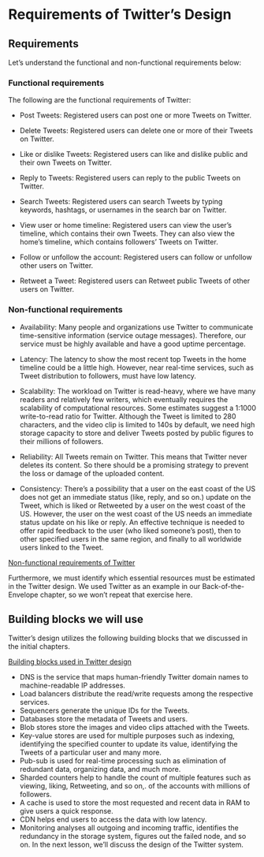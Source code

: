 # Requirements of Twitter’s Design

## Requirements
Let’s understand the functional and non-functional requirements below:

### Functional requirements
The following are the functional requirements of Twitter:

- Post Tweets: Registered users can post one or more Tweets on Twitter.

- Delete Tweets: Registered users can delete one or more of their Tweets on Twitter.

- Like or dislike Tweets: Registered users can like and dislike public and their own Tweets on Twitter.

- Reply to Tweets: Registered users can reply to the public Tweets on Twitter.

- Search Tweets: Registered users can search Tweets by typing keywords, hashtags, or usernames in the search bar on Twitter.

- View user or home timeline: Registered users can view the user’s timeline, which contains their own Tweets. They can also view the home’s timeline, which contains followers’ Tweets on Twitter.

- Follow or unfollow the account: Registered users can follow or unfollow other users on Twitter.

- Retweet a Tweet: Registered users can Retweet public Tweets of other users on Twitter.

### Non-functional requirements
- Availability: Many people and organizations use Twitter to communicate time-sensitive information (service outage messages). Therefore, our service must be highly available and have a good uptime percentage.

- Latency: The latency to show the most recent top Tweets in the home timeline could be a little high. However, near real-time services, such as Tweet distribution to followers, must have low latency.

- Scalability: The workload on Twitter is read-heavy, where we have many readers and relatively few writers, which eventually requires the scalability of computational resources. Some estimates suggest a 1:1000 write-to-read ratio for Twitter. Although the Tweet is limited to 280 characters, and the video clip is limited to 140s by default, we need high storage capacity to store and deliver Tweets posted by public figures to their millions of followers.

- Reliability: All Tweets remain on Twitter. This means that Twitter never deletes its content. So there should be a promising strategy to prevent the loss or damage of the uploaded content.

- Consistency: There’s a possibility that a user on the east coast of the US does not get an immediate status (like, reply, and so on.) update on the Tweet, which is liked or Retweeted by a user on the west coast of the US. However, the user on the west coast of the US needs an immediate status update on his like or reply. An effective technique is needed to offer rapid feedback to the user (who liked someone’s post), then to other specified users in the same region, and finally to all worldwide users linked to the Tweet.

[Non-functional requirements of Twitter](./nfr.jpg)

Furthermore, we must identify which essential resources must be estimated in the Twitter design. We used Twitter as an example in our Back-of-the-Envelope chapter, so we won’t repeat that exercise here.

## Building blocks we will use
Twitter’s design utilizes the following building blocks that we discussed in the initial chapters.

[Building blocks used in Twitter design](./bb.jpg)

- DNS is the service that maps human-friendly Twitter domain names to machine-readable IP addresses.
- Load balancers distribute the read/write requests among the respective services.
- Sequencers generate the unique IDs for the Tweets.
- Databases store the metadata of Tweets and users.
- Blob stores store the images and video clips attached with the Tweets.
- Key-value stores are used for multiple purposes such as indexing, identifying the specified counter to update its value, identifying the Tweets of a particular user and many more.
- Pub-sub is used for real-time processing such as elimination of redundant data, organizing data, and much more.
- Sharded counters help to handle the count of multiple features such as viewing, liking, Retweeting, and so on,. of the accounts with millions of followers.
- A cache is used to store the most requested and recent data in RAM to give users a quick response.
- CDN helps end users to access the data with low latency.
- Monitoring analyses all outgoing and incoming traffic, identifies the redundancy in the storage system, figures out the failed node, and so on.
In the next lesson, we’ll discuss the design of the Twitter system.
